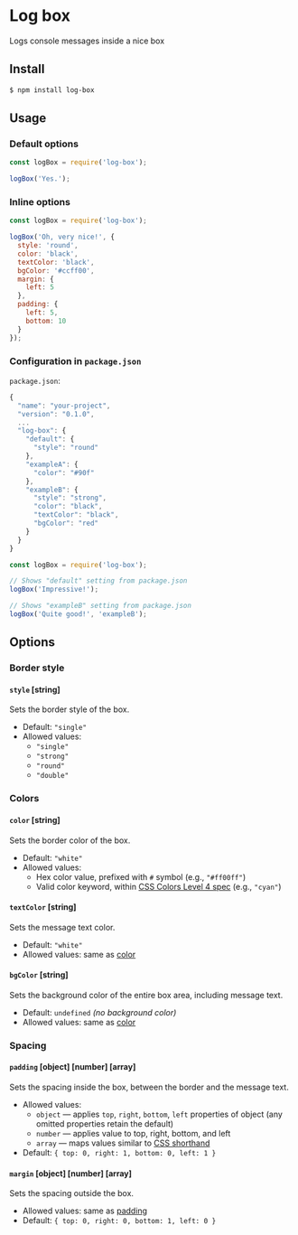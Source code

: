 # Log box
Logs console messages inside a nice box


## Install

```bash
$ npm install log-box
```


## Usage

### Default options

```js
const logBox = require('log-box');

logBox('Yes.');
```

### Inline options

```js
const logBox = require('log-box');

logBox('Oh, very nice!', {
  style: 'round',
  color: 'black',
  textColor: 'black',
  bgColor: '#ccff00',
  margin: {
    left: 5
  },
  padding: {
    left: 5,
    bottom: 10
  }
});
```

### Configuration in `package.json`

`package.json`:

```js
{
  "name": "your-project",
  "version": "0.1.0",
  ...
  "log-box": {
    "default": {
      "style": "round"
    },
    "exampleA": {
      "color": "#90f"
    },
    "exampleB": {
      "style": "strong",
      "color": "black",
      "textColor": "black",
      "bgColor": "red"
    }
  }
}
```

```js
const logBox = require('log-box');

// Shows "default" setting from package.json
logBox('Impressive!');

// Shows "exampleB" setting from package.json
logBox('Quite good!', 'exampleB');

```



## Options


### Border style

#### `style` [string]
Sets the border style of the box.

- Default: `"single"`
- Allowed values:
    - `"single"`
    - `"strong"`
    - `"round"`
    - `"double"`


### Colors

#### `color` [string]
Sets the border color of the box.

- Default: `"white"`
- Allowed values:
    - Hex color value, prefixed with `#` symbol (e.g., `"#ff00ff"`)
    - Valid color keyword, within [CSS Colors Level 4 spec](https://drafts.csswg.org/css-color/#named-colors) (e.g., `"cyan"`)

#### `textColor` [string]
Sets the message text color.

- Default: `"white"`
- Allowed values: same as [color](#color)

#### `bgColor` [string]
Sets the background color of the entire box area, including message text.

- Default: `undefined` *(no background color)*
- Allowed values: same as [color](#color)

### Spacing

#### `padding` [object] [number] [array]
Sets the spacing inside the box, between the border and the message text.

- Allowed values:
	- `object` — applies `top`, `right`, `bottom`, `left` properties of object (any omitted properties retain the default)
	- `number` — applies value to top, right, bottom, and left
	- `array` — maps values similar to [CSS shorthand](https://developer.mozilla.org/en-US/docs/Web/CSS/padding)
- Default: `{ top: 0, right: 1, bottom: 0, left: 1 }`

#### `margin` [object] [number] [array]
Sets the spacing outside the box.

- Allowed values: same as [padding](#padding)
- Default: `{ top: 0, right: 0, bottom: 1, left: 0 }`
